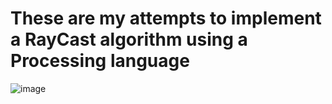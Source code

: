 # These are my attempts to implement a RayCast algorithm using a Processing language 
![image](https://github.com/hellwind2019/rayCast/assets/99964119/0ddd3e21-dde5-46a3-b7f3-95bd5d5d7b2f)
